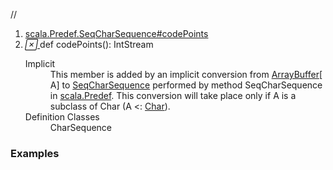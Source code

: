 //
<ol>
<li><a href="https://www.scala-lang.org/api/2.12.3/scala/collection/mutable/ArrayBuffer.html#codePoints():java.util.stream.IntStream">scala.Predef.SeqCharSequence#codePoints</a></li>
<li name="scala.Predef.SeqCharSequence#codePoints" visbl="pub" class="indented0 " data-isabs="false" fullcomment="yes" group="Ungrouped"> <a id="codePoints():java.util.stream.IntStream"></a><a id="codePoints():IntStream"></a> <span class="permalink"> <a href="../../../scala/collection/mutable/ArrayBuffer.html#codePoints():java.util.stream.IntStream" title="Permalink"> <i class="material-icons"></i> </a> </span> <span class="modifier_kind"> <span class="modifier"></span> <span class="kind">def</span> </span> <span class="symbol"> <span class="implicit">codePoints</span><span class="params">()</span><span class="result">: <span class="extype" name="java.util.stream.IntStream">IntStream</span></span> </span> 
 <div class="fullcomment">
  <dl class="attributes block"> 
   <dt class="implicit">
    Implicit
   </dt>
   <dd>
     This member is added by an implicit conversion from 
    <a href="" class="extype" name="scala.collection.mutable.ArrayBuffer">ArrayBuffer</a>[
    <span class="extype" name="scala.collection.mutable.ArrayBuffer.A">A</span>] to 
    <a href="../../Predef$$SeqCharSequence.html" class="extype" name="scala.Predef.SeqCharSequence">SeqCharSequence</a> performed by method SeqCharSequence in 
    <a href="../../Predef$.html" class="extype" name="scala.Predef">scala.Predef</a>. This conversion will take place only if A is a subclass of Char (A &lt;: 
    <a href="../../Char.html" class="extype" name="scala.Char">Char</a>). 
   </dd>
   <dt>
    Definition Classes
   </dt>
   <dd>
    CharSequence
   </dd>
  </dl>
 </div> </li>
        </ol>


### Examples



